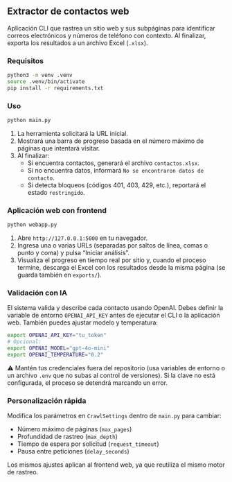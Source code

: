 ## Extractor de contactos web

Aplicación CLI que rastrea un sitio web y sus subpáginas para identificar correos electrónicos y números de teléfono con contexto. Al finalizar, exporta los resultados a un archivo Excel (`.xlsx`).

### Requisitos

```bash
python3 -m venv .venv
source .venv/bin/activate
pip install -r requirements.txt
```

### Uso

```bash
python main.py
```

1. La herramienta solicitará la URL inicial.
2. Mostrará una barra de progreso basada en el número máximo de páginas que intentará visitar.
3. Al finalizar:
   - Si encuentra contactos, generará el archivo `contactos.xlsx`.
   - Si no encuentra datos, informará `No se encontraron datos de contacto`.
   - Si detecta bloqueos (códigos 401, 403, 429, etc.), reportará el estado `restringido`.

### Aplicación web con frontend

```bash
python webapp.py
```

1. Abre `http://127.0.0.1:5000` en tu navegador.
2. Ingresa una o varias URLs (separadas por saltos de línea, comas o punto y coma) y pulsa “Iniciar análisis”.
3. Visualiza el progreso en tiempo real por sitio y, cuando el proceso termine, descarga el Excel con los resultados desde la misma página (se guarda también en `exports/`).

### Validación con IA

El sistema valida y describe cada contacto usando OpenAI. Debes definir la variable de entorno `OPENAI_API_KEY` antes de ejecutar el CLI o la aplicación web. También puedes ajustar modelo y temperatura:

```bash
export OPENAI_API_KEY="tu_token"
# Opcional:
export OPENAI_MODEL="gpt-4o-mini"
export OPENAI_TEMPERATURE="0.2"
```

⚠️ Mantén tus credenciales fuera del repositorio (usa variables de entorno o un archivo `.env` que no subas al control de versiones). Si la clave no está configurada, el proceso se detendrá marcando un error.

### Personalización rápida

Modifica los parámetros en `CrawlSettings` dentro de `main.py` para cambiar:

- Número máximo de páginas (`max_pages`)
- Profundidad de rastreo (`max_depth`)
- Tiempo de espera por solicitud (`request_timeout`)
- Pausa entre peticiones (`delay_seconds`)

Los mismos ajustes aplican al frontend web, ya que reutiliza el mismo motor de rastreo.
